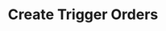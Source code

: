 ---
title: Create Trigger Orders
position_number: 1
type: post
description: /future/trade/v1/entrust/create-plan
remark: Content-Type = application/x-www-form-urlencoded && application/json
parameters:
    -
        name: symbol
        type: string
        mandatory: true
        default: N/A
        description: Trading pair
        ranges:
    -
        name: orderSide
        type: string
        mandatory: true
        default: N/A
        description: Order side:BUY;SELL
        ranges: BUY;SELL
    -
        name: entrustType
        type: string
        mandatory: true
        default: N/A
        description: >-
            Order type:TAKE_PROFIT(Take Profit Limit Order);STOP(Stop Limit Order);TAKE_PROFIT_MARKET(Take Profit Market Order);STOP_MARKET(Stop Loss Market Order)
        ranges: TAKE_PROFIT;STOP;TAKE_PROFIT_MARKET;STOP_MARKET
    -
        name: origQty
        type: number
        mandatory: true
        default: N/A
        description: Quantity (Cont)
        ranges:
    -
        name: price
        type: number
        mandatory: false
        default: N/A
        description: Price
        ranges:
    -
        name: stopPrice
        type: number
        mandatory: false
        default: N/A
        description: Trigger price
        ranges:
    -
        name: timeInForce
        type: string
        mandatory: true
        default: N/A
        description: Valid way:GTC;IOC;FOK;GTX, Market orders only support IOC
        ranges: GTC;IOC;FOK;GTX
    -
        name: triggerPriceType
        type: string
        mandatory: true
        default: N/A
        description: Trigger price type:INDEX_PRICE(Index price)；MARK_PRICE(Mark price)；LATEST_PRICE(latest price)
        ranges: INDEX_PRICE;MARK_PRICE;LATEST_PRICE
#    -
#        name: expireTime
#        type: integer
#        mandatory: false
#        default: N/A
#        description: Expiration time
#        ranges:
    -
        name: positionSide
        type: string
        mandatory: true
        default: N/A
        description: Position side:LONG;SHORT
        ranges: LONG;SHORT
left_code_blocks:
    -
        code_block: "public void getKLine() {\r\n\tString text = HttpUtil.get(URL + \"/data/api/future/trade/v1/getKLine?market=btc_usdt&type=1min&since=0\");\r\n\tSystem.out.println(text);\r\n}"
        title: Java
        language: java
right_code_blocks:
    - code_block: |-
        {
            "error": {
            "code": "",
            "msg": ""
            },
            "msgInfo": "",
            "result": {},
            "returnCode": 0
        }
        title: Response
        language: json
---
